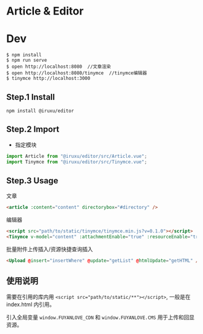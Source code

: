 # Article & Editor

# Dev

```
$ npm install
$ npm run serve
$ open http://localhost:8080  //文章渲染
$ open http://localhost:8080/tinymce  //tinymce编辑器
$ tinymce http://localhost:3000
```

## Step.1 Install

```
npm install @iruxu/editor
```

## Step.2 Import

-   指定模块

```javascript
import Article from "@iruxu/editor/src/Article.vue";
import Tinymce from "@iruxu/editor/src/Tinymce.vue";
```

## Step.3 Usage

文章

```html
<article :content="content" directorybox="#directory" />
```

编辑器

```html
<script src="path/to/static/tinymce/tinymce.min.js?v=0.1.0"></script>
<Tinymce v-model="content" :attachmentEnable="true" :resourceEnable="true" :height="300" />
```

批量附件上传插入/资源快捷查询插入

```html
<Upload @insert="insertWhere" @update="getList" @htmlUpdate="getHTML" />
```

## 使用说明

需要在引用的库内用 `<script src="path/to/static/**"></script>`, 一般是在 index.html 内引用。

引入全局变量 `window.FUYANLOVE_CDN` 和 `window.FUYANLOVE.CMS` 用于上传和回显资源。
